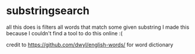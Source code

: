 # substringsearch

all this does is filters all words that match some given substring
I made this because I couldn't find a tool to do this online :(

credit to https://github.com/dwyl/english-words/ for word dictionary
